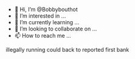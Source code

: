 - 👋 Hi, I’m @Bobbybouthot
- 👀 I’m interested in ...
- 🌱 I’m currently learning ...
- 💞️ I’m looking to collaborate on ...
- 📫 How to reach me ...

<!---
Bobbybouthot/Bobbybouthot is a ✨ special ✨ repository because its `README.md` (this file) appears on your GitHub profile.
You can click the Preview link to take a look at your changes.
--->illegally running could back to reported first bank

